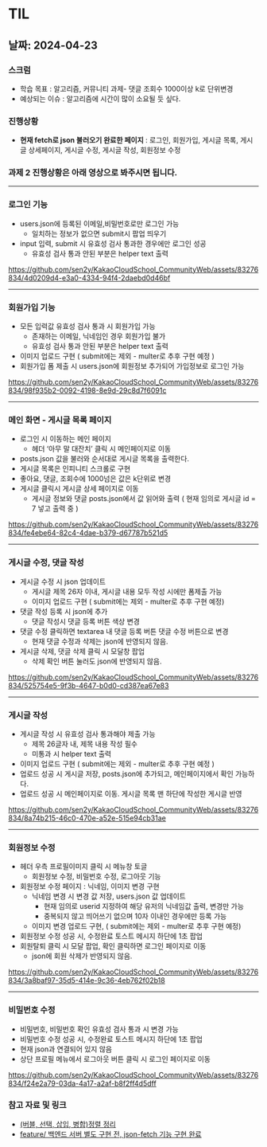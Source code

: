 # TIL

## 날짜: 2024-04-23

### 스크럼

- 학습 목표 : 알고리즘, 커뮤니티 과제- 댓글 조회수 1000이상 k로 단위변경
- 예상되는 이슈 : 알고리즘에 시간이 많이 소요될 듯 싶다.

### 진행상황

- **현재 fetch로 json 불러오기 완료한 페이지** : 로그인, 회원가입, 게시글 목록, 게시글 상세페이지, 게시글 수정, 게시글 작성, 회원정보 수정

### **과제 2 진행상황은 아래 영상으로 봐주시면 됩니다.**

---

### 로그인 기능

- users.json에 등록된 이메일,비밀번호로만 로그인 가능
  - 일치하는 정보가 없으면 submit시 팝업 띄우기
- input 입력, submit 시 유효성 검사 통과한 경우에만 로그인 성공
  - 유효성 검사 통과 안된 부분은 helper text 출력

https://github.com/sen2y/KakaoCloudSchool_CommunityWeb/assets/83276834/4d0209d4-e3a0-4334-94f4-2daebd0d46bf

---

### 회원가입 기능

- 모든 입력값 유효성 검사 통과 시 회원가입 가능
  - 존재하는 이메일, 닉네임인 경우 회원가입 불가
  - 유효성 검사 통과 안된 부분은 helper text 출력
- 이미지 업로드 구현 ( submit에는 제외 - multer로 추후 구현 예정 )
- 회원가입 폼 제출 시 users.json에 회원정보 추가되어 가입정보로 로그인 가능

https://github.com/sen2y/KakaoCloudSchool_CommunityWeb/assets/83276834/98f935b2-0092-4198-8e9d-29c8d7f6091c

---

### 메인 화면 - 게시글 목록 페이지

- 로그인 시 이동하는 메인 페이지
  - 헤더 ‘아무 말 대잔치’ 클릭 시 메인페이지로 이동
- posts.json 값을 불러와 순서대로 게시글 목록을 출력한다.
- 게시글 목록은 인피니티 스크롤로 구현
- 좋아요, 댓글, 조회수에 1000넘은 값은 k단위로 변경
- 게시글 클릭시 게시글 상세 페이지로 이동
  - 게시글 정보와 댓글 posts.json에서 값 읽어와 출력 ( 현재 임의로 게시글 id = 7 넣고 출력 중 )

https://github.com/sen2y/KakaoCloudSchool_CommunityWeb/assets/83276834/fe4ebe64-82c4-4dae-b379-d67787b521d5

---

### 게시글 수정, 댓글 작성

- 게시글 수정 시 json 업데이트
  - 게시글 제목 26자 이내, 게시글 내용 모두 작성 시에만 폼제출 가능
  - 이미지 업로드 구현 ( submit에는 제외 - multer로 추후 구현 예정)
- 댓글 작성 등록 시 json에 추가
  - 댓글 작성시 댓글 등록 버튼 색상 변경
- 댓글 수정 클릭하면 textarea 내 댓글 등록 버튼 댓글 수정 버튼으로 변경
  - 현재 댓글 수정과 삭제는 json에 반영되지 않음.
- 게시글 삭제, 댓글 삭제 클릭 시 모달창 팝업
  - 삭제 확인 버튼 눌러도 json에 반영되지 않음.

https://github.com/sen2y/KakaoCloudSchool_CommunityWeb/assets/83276834/525754e5-9f3b-4647-b0d0-cd387ea67e83

---

### 게시글 작성

- 게시글 작성 시 유효성 검사 통과해야 제출 가능
  - 제목 26글자 내, 제목 내용 작성 필수
  - 미통과 시 helper text 출력
- 이미지 업로드 구현 ( submit에는 제외 - multer로 추후 구현 예정 )
- 업로드 성공 시 게시글 저장, posts.json에 추가되고, 메인페이지에서 확인 가능하다.
- 업로드 성공 시 메인페이지로 이동. 게시글 목록 맨 하단에 작성한 게시글 반영

https://github.com/sen2y/KakaoCloudSchool_CommunityWeb/assets/83276834/8a74b215-46c0-470e-a52e-515e94cb31ae

---

### 회원정보 수정

- 헤더 우측 프로필이미지 클릭 시 메뉴창 토글
  - 회원정보 수정, 비밀번호 수정, 로그아웃 기능
- 회원정보 수정 페이지 : 닉네임, 이미지 변경 구현
  - 닉네임 변경 시 변경 값 저장, users.json 값 업데이트
    - 현재 임의로 userid 지정하여 해당 유저의 닉네임값 출력, 변경만 가능
    - 중복되지 않고 띄어쓰기 없으며 10자 이내인 경우에만 등록 가능
  - 이미지 변경 업로드 구현, ( submit에는 제외 - multer로 추후 구현 예정)
- 회원정보 수정 성공 시, 수정완료 토스트 메시지 하단에 1초 팝업
- 회원탈퇴 클릭 시 모달 팝업, 확인 클릭하면 로그인 페이지로 이동
  - json에 회원 삭제가 반영되지 않음.

https://github.com/sen2y/KakaoCloudSchool_CommunityWeb/assets/83276834/3a8baf97-35d5-414e-9c36-4eb762f02b18

---

### 비밀번호 수정

- 비밀번호, 비밀번호 확인 유효성 검사 통과 시 변경 가능
- 비밀번호 수정 성공 시, 수정완료 토스트 메시지 하단에 1초 팝업
- 현재 json과 연결되어 있지 않음
- 상단 프로필 메뉴에서 로그아웃 버튼 클릭 시 로그인 페이지로 이동

https://github.com/sen2y/KakaoCloudSchool_CommunityWeb/assets/83276834/f24e2a79-03da-4a17-a2af-b8f2ff4d5dff

### 참고 자료 및 링크

- [(버블, 선택, 삽입, 병합)정렬 정리](https://goorm.notion.site/47d46dc0bc8b411fa9f820fbee96d278?pvs=4)
- [feature/ 백엔드 서버 별도 구현 전, json-fetch 기능 구현 완료](https://github.com/sen2y/KakaoCloudSchool_CommunityWeb/pull/19)
